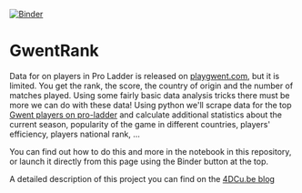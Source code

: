 [![Binder](https://mybinder.org/badge_logo.svg)](https://mybinder.org/v2/gh/4dcu-be/GwentRank/master?filepath=Gwent%20Stats.ipynb)


# GwentRank

Data for on players in Pro Ladder is released on [playgwent.com](https://masters.playgwent.com/en/), but it is limited.
You get the rank, the score, the country of origin and the number of matches played. Using some fairly basic data
analysis tricks there must be more we can do with these data! Using python we'll scrape data for the top 
[Gwent players on pro-ladder](https://masters.playgwent.com/en/rankings/masters-2/season-of-the-draconid/1/1) 
and calculate additional statistics about the current season, popularity of the game in different countries, players' 
efficiency, players national rank, ...

You can find out how to do this and more in the notebook in this repository, or launch it directly from this page using the Binder button at the top.

A detailed description of this project you can find on the [4DCu.be blog](http://blog.4dcu.be/programming/games/2020/09/01/GwentProRankAnalysis.html)


